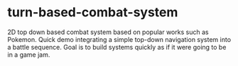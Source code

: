 # turn-based-combat-system
2D top down based combat system based on popular works such as Pokemon. Quick demo integrating a simple top-down navigation system into a battle sequence. Goal is to build systems quickly as if it were going to be in a game jam.
